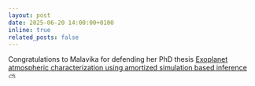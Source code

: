 ```yaml
---
layout: post
date: 2025-06-20 14:00:00+0100
inline: true
related_posts: false
---
```


Congratulations to Malavika for defending her PhD thesis [Exoplanet atmospheric characterization using amortized simulation based inference](https://orbi.uliege.be/handle/2268/331545) :partly_sunny:
